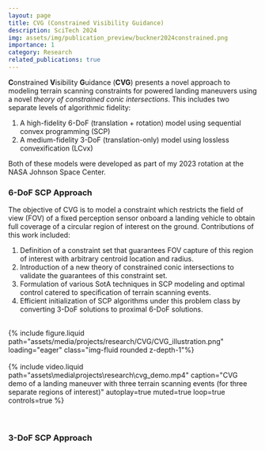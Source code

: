 ```yaml
---
layout: page
title: CVG (Constrained Visibility Guidance)
description: SciTech 2024
img: assets/img/publication_preview/buckner2024constrained.png
importance: 1
category: Research
related_publications: true
---
```


**C**onstrained **V**isibility **G**uidance (**CVG**) presents a novel approach to modeling terrain scanning constraints for powered landing maneuvers using a novel *theory of constrained conic intersections*. This includes two separate levels of algorithmic fidelity:
<ol>
    <li> A high-fidelity 6-DoF (translation + rotation) model using sequential convex programming (SCP) </li>
    <li> A medium-fidelity 3-DoF (translation-only) model using lossless convexification (LCvx) </li>
</ol>

Both of these models were developed as part of my 2023 rotation at the NASA Johnson Space Center.
<br/>

### 6-DoF SCP Approach

<div class="row">
    <div class="col-sm-6 mt-3 mt-md-0">
        The objective of CVG is to model a constraint which restricts the field of view (FOV) of a fixed perception sensor onboard a landing vehicle to obtain full coverage of a circular region of interest on the ground. Contributions of this work included:
        <ol>
            <li> Definition of a constraint set that guarantees FOV capture of this region of interest with arbitrary centroid location and radius. </li>
            <li> Introduction of a new theory of constrained conic intersections to validate the guarantees of this constraint set. </li>
            <li> Formulation of various SotA techniques in SCP modeling and optimal control catered to specification of terrain scanning events. </li>
            <li> Efficient initialization of SCP algorithms under this problem class by converting 3-DoF solutions to proximal 6-DoF solutions. </li>
        </ol>
        <br>
    </div>
    <div class="col-sm mt-3 mt-md-0">
        {% include figure.liquid 
            path="assets/media/projects/research/CVG/CVG_illustration.png"
            loading="eager" class="img-fluid rounded z-depth-1"%}
    </div>
</div>

<div class="row">
    <div class="col-sm mt-3 mt-md-0">&nbsp;</div> <!-- empty space -->
    <div class="col-sm-7 mt-3 mt-md-0">
        {% include video.liquid 
            path="assets\media\projects\research\cvg_demo.mp4"
            caption="CVG demo of a landing maneuver with three terrain scanning events (for three separate regions of interest)"
            autoplay=true muted=true loop=true controls=true %}
    </div>
    <div class="col-sm mt-3 mt-md-0">&nbsp;</div> <!-- empty space -->
</div>

<br/>

### 3-DoF SCP Approach